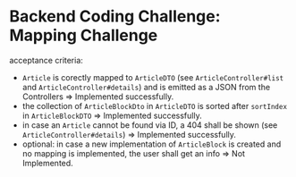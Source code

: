 # Backend Coding Challenge: Mapping Challenge

acceptance criteria: 
 - `Article` is corectly mapped to `ArticleDTO` (see `ArticleController#list` and `ArticleController#details`) and is emitted as a JSON from the Controllers => Implemented successfully.
 - the collection of `ArticleBlockDto` in `ArticleDTO` is sorted after `sortIndex` in `ArticleBlockDTO` => Implemented successfully.
 - in case an `Article` cannot be found via ID, a 404 shall be shown (see `ArticleController#details`) => Implemented successfully.
 - optional: in case a new implementation of `ArticleBlock` is created and no mapping is implemented, the user shall get an info => Not Implemented.
 
